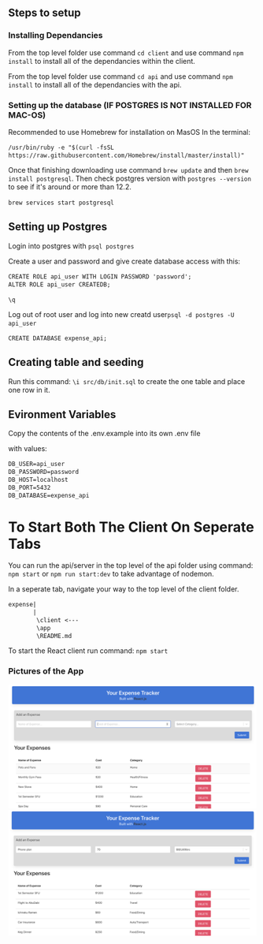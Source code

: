 ## Steps to setup

### Installing Dependancies

From the top level folder use command `cd client` and use command `npm install` to install all of the dependancies within the client.

From the top level folder use command `cd api` and use command `npm install` to install all of the dependancies with the api.

### Setting up the database (IF POSTGRES IS NOT INSTALLED FOR MAC-OS)

Recommended to use Homebrew for installation on MasOS
In the terminal:

```
/usr/bin/ruby -e "$(curl -fsSL https://raw.githubusercontent.com/Homebrew/install/master/install)"
```

Once that finishing downloading use command `brew update` and then `brew install postgresql`. Then check postgres version with `postgres --version` to see if it's around or more than 12.2.

`brew services start postgresql`

## Setting up Postgres

Login into postgres with `psql postgres`

Create a user and password and give create database access with this:

```
CREATE ROLE api_user WITH LOGIN PASSWORD 'password';
ALTER ROLE api_user CREATEDB;
```

`\q`

Log out of root user and log into new creatd user`psql -d postgres -U api_user`

```
CREATE DATABASE expense_api;
```

## Creating table and seeding

Run this command: `\i src/db/init.sql` to create the one table and place one row in it.

## Evironment Variables

Copy the contents of the .env.example into its own .env file

with values:

```
DB_USER=api_user
DB_PASSWORD=password
DB_HOST=localhost
DB_PORT=5432
DB_DATABASE=expense_api
```

# To Start Both The Client On Seperate Tabs

You can run the api/server in the top level of the api folder using command: `npm start`
or `npm run start:dev` to take advantage of nodemon.

In a seperate tab, navigate your way to the top level of the client folder.

```
expense|
       |
        \client <---
        \app
        \README.md
```

To start the React client run command: `npm start`

### Pictures of the App

![Main Dash](https://github.com/Lucas-Wong99/expense-tracker/blob/master/docs/main-dash.png?raw=true)
![Main Dash2](https://github.com/Lucas-Wong99/expense-tracker/blob/master/docs/main-dash2.png?raw=true)
